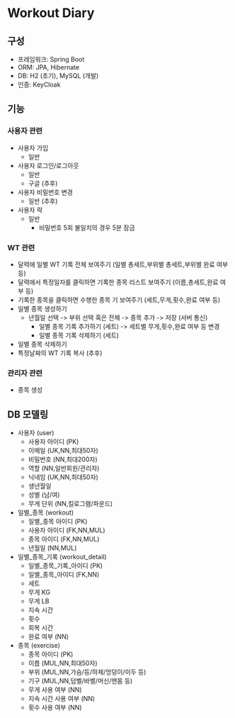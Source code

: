 # Workout Diary
## 구성
* 프레임워크: Spring Boot
* ORM: JPA, Hibernate
* DB: H2 (초기), MySQL (개발)
* 인증: KeyCloak
## 기능
### 사용자 관련
* 사용자 가입
    * 일반
* 사용자 로그인/로그아웃
    * 일반
    * 구글 (추후)
* 사용자 비밀번호 변경
    * 일반 (추후)
* 사용자 락
    * 일반
        * 비밀번호 5회 불일치의 경우 5분 잠금
### WT 관련
* 달력에 일별 WT 기록 전체 보여주기 (일별 총세트,부위별 총세트,부위별 완료 여부 등)
* 달력에서 특정일자를 클릭하면 기록한 종목 리스트 보여주기 (이름,총세트,완료 여부 등)
* 기록한 종목을 클릭하면 수행한 종목 기 보여주기 (세트,무게,횟수,완료 여부 등)
* 일별 종목 생성하기
    * 년월일 선택 -> 부위 선택 혹은 전체 -> 종목 추가 -> 저장 (서버 통신)
        * 일별 종목 기록 추가하기 (세트) -> 세트별 무게,횟수,완료 여부 등 변경
        * 일별 종목 기록 삭제하기 (세트)
* 일별 종목 삭제하기
* 특정날짜의 WT 기록 복사 (추후)
### 관리자 관련
* 종목 생성
## DB 모델링
* 사용자 (user)
    * 사용자 아이디 (PK)
    * 이메일 (UK,NN,최대50자)
    * 비밀번호 (NN,최대200자)
    * 역할 (NN,일반회원/관리자)
    * 닉네임 (UK,NN,최대50자)
    * 생년월일
    * 성별 (남/여)
    * 무게 단위 (NN,킬로그램/파운드)
* 일별_종목 (workout)
    * 일별_종목 아이디 (PK)
    * 사용자 아이디 (FK,NN,MUL)
    * 종목 아이디 (FK,NN,MUL)
    * 년월일 (NN,MUL)
* 일별_종목_기록 (workout_detail)
    * 일별_종목_기록_아이디 (PK)
    * 일별_종목_아이디 (FK,NN)
    * 세트
    * 무게 KG
    * 무게 LB
    * 지속 시간
    * 횟수
    * 회복 시간
    * 완료 여부 (NN)
* 종목 (exercise)
    * 종목 아이디 (PK)
    * 이름 (MUL,NN,최대50자)
    * 부위 (MUL,NN,가슴/등/하체/엉덩이/이두 등)
    * 기구 (MUL,NN,덤벨/바벨/머신/맨몸 등)
    * 무게 사용 여부 (NN)
    * 지속 시간 사용 여부 (NN)
    * 횟수 사용 여부 (NN)